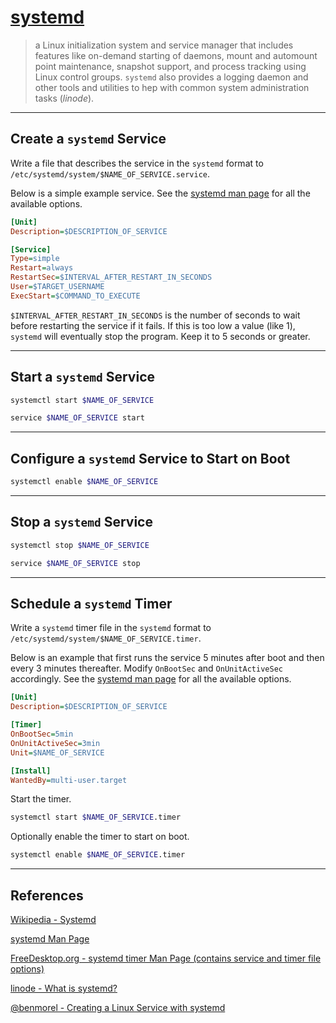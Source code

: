 # [systemd](https://en.wikipedia.org/wiki/Systemd)

> a Linux initialization system and service manager that includes features like on-demand starting of daemons, mount and automount point maintenance, snapshot support, and process tracking using Linux control groups. `systemd` also provides a logging daemon and other tools and utilities to hep with common system administration tasks (*linode*).

---

## Create a `systemd` Service

Write a file that describes the service in the `systemd` format to `/etc/systemd/system/$NAME_OF_SERVICE.service`.

Below is a simple example service. See the [systemd man page](https://www.freedesktop.org/software/systemd/man/systemd.timer.html) for all the available options.

```ini
[Unit]
Description=$DESCRIPTION_OF_SERVICE

[Service]
Type=simple
Restart=always
RestartSec=$INTERVAL_AFTER_RESTART_IN_SECONDS
User=$TARGET_USERNAME
ExecStart=$COMMAND_TO_EXECUTE
```

`$INTERVAL_AFTER_RESTART_IN_SECONDS` is the number of seconds to wait before restarting the service if it fails. If this is too low a value (like 1), `systemd` will eventually stop the program. Keep it to 5 seconds or greater.

---

## Start a `systemd` Service

```bash
systemctl start $NAME_OF_SERVICE
```

```bash
service $NAME_OF_SERVICE start
```

---

## Configure a `systemd` Service to Start on Boot

```bash
systemctl enable $NAME_OF_SERVICE
```

---

## Stop a `systemd` Service

```bash
systemctl stop $NAME_OF_SERVICE
```

```bash
service $NAME_OF_SERVICE stop
```

---

## Schedule a `systemd` Timer

Write a `systemd` timer file in the `systemd` format to `/etc/systemd/system/$NAME_OF_SERVICE.timer`.

Below is an example that first runs the service 5 minutes after boot and then every 3 minutes thereafter. Modify `OnBootSec` and `OnUnitActiveSec` accordingly. See the [systemd man page](https://www.freedesktop.org/software/systemd/man/systemd.timer.html) for all the available options.

```ini
[Unit]
Description=$DESCRIPTION_OF_SERVICE

[Timer]
OnBootSec=5min
OnUnitActiveSec=3min
Unit=$NAME_OF_SERVICE

[Install]
WantedBy=multi-user.target
```

Start the timer.

```bash
systemctl start $NAME_OF_SERVICE.timer
```

Optionally enable the timer to start on boot.

```bash
systemctl enable $NAME_OF_SERVICE.timer
```

---

## References

[Wikipedia - Systemd](https://en.wikipedia.org/wiki/Systemd)

[systemd Man Page](https://man7.org/linux/man-pages/man1/systemd.1.html)

[FreeDesktop.org - systemd timer Man Page (contains service and timer file options)](https://www.freedesktop.org/software/systemd/man/systemd.timer.html)

[linode - What is systemd?](https://www.linode.com/docs/guides/what-is-systemd/)

[@benmorel - Creating a Linux Service with systemd](https://medium.com/@benmorel/creating-a-linux-service-with-systemd-611b5c8b91d6)

